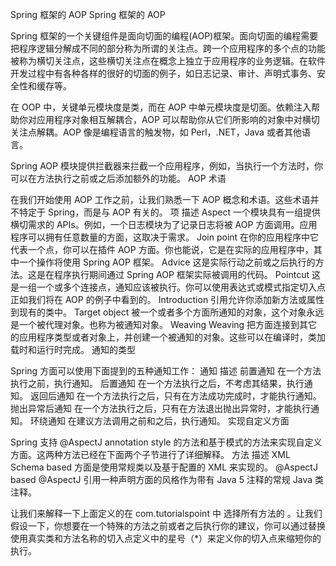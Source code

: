
Spring 框架的 AOP
Spring 框架的 AOP

Spring 框架的一个关键组件是面向切面的编程(AOP)框架。面向切面的编程需要把程序逻辑分解成不同的部分称为所谓的关注点。跨一个应用程序的多个点的功能被称为横切关注点，这些横切关注点在概念上独立于应用程序的业务逻辑。在软件开发过程中有各种各样的很好的切面的例子，如日志记录、审计、声明式事务、安全性和缓存等。

在 OOP 中，关键单元模块度是类，而在 AOP 中单元模块度是切面。依赖注入帮助你对应用程序对象相互解耦合，AOP 可以帮助你从它们所影响的对象中对横切关注点解耦。AOP 像是编程语言的触发物，如 Perl，.NET，Java 或者其他语言。

Spring AOP 模块提供拦截器来拦截一个应用程序，例如，当执行一个方法时，你可以在方法执行之前或之后添加额外的功能。
AOP 术语

在我们开始使用 AOP 工作之前，让我们熟悉一下 AOP 概念和术语。这些术语并不特定于 Spring，而是与 AOP 有关的。
项	描述
Aspect	一个模块具有一组提供横切需求的 APIs。例如，一个日志模块为了记录日志将被 AOP 方面调用。应用程序可以拥有任意数量的方面，这取决于需求。
Join point	在你的应用程序中它代表一个点，你可以在插件 AOP 方面。你也能说，它是在实际的应用程序中，其中一个操作将使用 Spring AOP 框架。
Advice	这是实际行动之前或之后执行的方法。这是在程序执行期间通过 Spring AOP 框架实际被调用的代码。
Pointcut	这是一组一个或多个连接点，通知应该被执行。你可以使用表达式或模式指定切入点正如我们将在 AOP 的例子中看到的。
Introduction	引用允许你添加新方法或属性到现有的类中。
Target object	被一个或者多个方面所通知的对象，这个对象永远是一个被代理对象。也称为被通知对象。
Weaving	Weaving 把方面连接到其它的应用程序类型或者对象上，并创建一个被通知的对象。这些可以在编译时，类加载时和运行时完成。
通知的类型

Spring 方面可以使用下面提到的五种通知工作：
通知	描述
前置通知	在一个方法执行之前，执行通知。
后置通知	在一个方法执行之后，不考虑其结果，执行通知。
返回后通知	在一个方法执行之后，只有在方法成功完成时，才能执行通知。
抛出异常后通知	在一个方法执行之后，只有在方法退出抛出异常时，才能执行通知。
环绕通知	在建议方法调用之前和之后，执行通知。
实现自定义方面

Spring 支持 @AspectJ annotation style 的方法和基于模式的方法来实现自定义方面。这两种方法已经在下面两个子节进行了详细解释。
方法	描述
XML Schema based	方面是使用常规类以及基于配置的 XML 来实现的。
@AspectJ based	@AspectJ 引用一种声明方面的风格作为带有 Java 5 注释的常规 Java 类注释。

让我们来解释一下上面定义的在 com.tutorialspoint 中 选择所有方法的 。让我们假设一下，你想要在一个特殊的方法之前或者之后执行你的建议，你可以通过替换使用真实类和方法名称的切入点定义中的星号（*）来定义你的切入点来缩短你的执行。